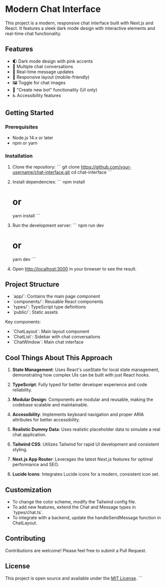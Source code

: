 # Modern Chat Interface

This project is a modern, responsive chat interface built with Next.js and React. It features a sleek dark mode design with interactive elements and real-time chat functionality.

## Features

- 🌓 Dark mode design with pink accents
- 💬 Multiple chat conversations
- 🔄 Real-time message updates
- 📱 Responsive layout (mobile-friendly)
- 🖼️ Toggle for chat images
- 🤖 "Create new bot" functionality (UI only)
- ♿ Accessibility features

## Getting Started

### Prerequisites

- Node.js 14.x or later
- npm or yarn

### Installation

1. Clone the repository:
   \`\`\`
   git clone https://github.com/your-username/chat-interface.git
   cd chat-interface
   \`\`\`

2. Install dependencies:
   \`\`\`
   npm install
   # or
   yarn install
   \`\`\`

3. Run the development server:
   \`\`\`
   npm run dev
   # or
   yarn dev
   \`\`\`

4. Open [http://localhost:3000](http://localhost:3000) in your browser to see the result.

## Project Structure

- \`app/\`: Contains the main page component
- \`components/\`: Reusable React components
- \`types/\`: TypeScript type definitions
- \`public/\`: Static assets

Key components:
- \`ChatLayout\`: Main layout component
- \`ChatList\`: Sidebar with chat conversations
- \`ChatWindow\`: Main chat interface

## Cool Things About This Approach

1. **State Management**: Uses React's useState for local state management, demonstrating how complex UIs can be built with just React hooks.

2. **TypeScript**: Fully typed for better developer experience and code reliability.

3. **Modular Design**: Components are modular and reusable, making the codebase scalable and maintainable.

4. **Accessibility**: Implements keyboard navigation and proper ARIA attributes for better accessibility.

5. **Realistic Dummy Data**: Uses realistic placeholder data to simulate a real chat application.

6. **Tailwind CSS**: Utilizes Tailwind for rapid UI development and consistent styling.

7. **Next.js App Router**: Leverages the latest Next.js features for optimal performance and SEO.

8. **Lucide Icons**: Integrates Lucide icons for a modern, consistent icon set.

## Customization

- To change the color scheme, modify the Tailwind config file.
- To add new features, extend the Chat and Message types in \`types/chat.ts\`.
- To integrate with a backend, update the handleSendMessage function in ChatLayout.

## Contributing

Contributions are welcome! Please feel free to submit a Pull Request.

## License

This project is open source and available under the [MIT License](LICENSE).
\`\`\`

